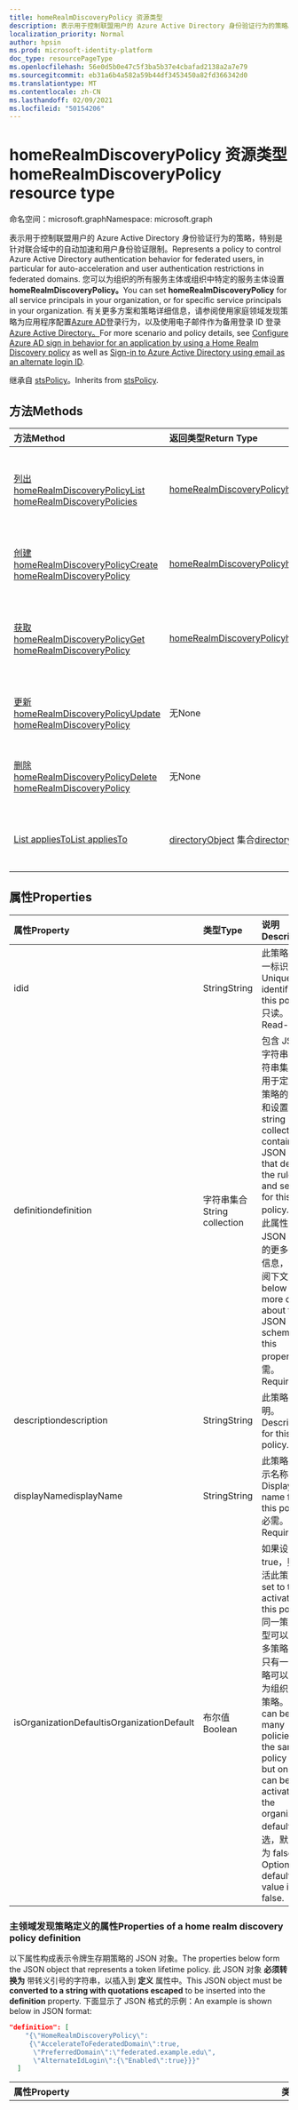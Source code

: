 ```yaml
---
title: homeRealmDiscoveryPolicy 资源类型
description: 表示用于控制联盟用户的 Azure Active Directory 身份验证行为的策略。
localization_priority: Normal
author: hpsin
ms.prod: microsoft-identity-platform
doc_type: resourcePageType
ms.openlocfilehash: 56e0d5b0e47c5f3ba5b37e4cbafad2138a2a7e79
ms.sourcegitcommit: eb31a6b4a582a59b44df3453450a82fd366342d0
ms.translationtype: MT
ms.contentlocale: zh-CN
ms.lasthandoff: 02/09/2021
ms.locfileid: "50154206"
---
```

# <a name="homerealmdiscoverypolicy-resource-type"></a><span data-ttu-id="6db52-103">homeRealmDiscoveryPolicy 资源类型</span><span class="sxs-lookup"><span data-stu-id="6db52-103">homeRealmDiscoveryPolicy resource type</span></span>

<span data-ttu-id="6db52-104">命名空间：microsoft.graph</span><span class="sxs-lookup"><span data-stu-id="6db52-104">Namespace: microsoft.graph</span></span>

<span data-ttu-id="6db52-105">表示用于控制联盟用户的 Azure Active Directory 身份验证行为的策略，特别是针对联合域中的自动加速和用户身份验证限制。</span><span class="sxs-lookup"><span data-stu-id="6db52-105">Represents a policy to control Azure Active Directory authentication behavior for federated users, in particular for auto-acceleration and user authentication restrictions in federated domains.</span></span> <span data-ttu-id="6db52-106">您可以为组织的所有服务主体或组织中特定的服务主体设置 **homeRealmDiscoveryPolicy。**</span><span class="sxs-lookup"><span data-stu-id="6db52-106">You can set **homeRealmDiscoveryPolicy** for all service principals in your organization, or for specific service principals in your organization.</span></span> <span data-ttu-id="6db52-107">有关更多方案和策略详细信息，请参阅使用家庭领域发现策略为应用程序配置[Azure AD](/azure/active-directory/manage-apps/configure-authentication-for-federated-users-portal)登录行为，以及使用电子邮件作为备用登录 ID 登录[Azure Active Directory。](/azure/active-directory/authentication/howto-authentication-use-email-signin)</span><span class="sxs-lookup"><span data-stu-id="6db52-107">For more scenario and policy details, see [Configure Azure AD sign in behavior for an application by using a Home Realm Discovery policy](/azure/active-directory/manage-apps/configure-authentication-for-federated-users-portal) as well as [Sign-in to Azure Active Directory using email as an alternate login ID](/azure/active-directory/authentication/howto-authentication-use-email-signin).</span></span>

<span data-ttu-id="6db52-108">继承自 [stsPolicy](stsPolicy.md)。</span><span class="sxs-lookup"><span data-stu-id="6db52-108">Inherits from [stsPolicy](stsPolicy.md).</span></span>

## <a name="methods"></a><span data-ttu-id="6db52-109">方法</span><span class="sxs-lookup"><span data-stu-id="6db52-109">Methods</span></span>

| <span data-ttu-id="6db52-110">方法</span><span class="sxs-lookup"><span data-stu-id="6db52-110">Method</span></span>       | <span data-ttu-id="6db52-111">返回类型</span><span class="sxs-lookup"><span data-stu-id="6db52-111">Return Type</span></span> | <span data-ttu-id="6db52-112">说明</span><span class="sxs-lookup"><span data-stu-id="6db52-112">Description</span></span> |
|:-------------|:------------|:------------|
| [<span data-ttu-id="6db52-113">列出 homeRealmDiscoveryPolicy</span><span class="sxs-lookup"><span data-stu-id="6db52-113">List homeRealmDiscoveryPolicies</span></span>](../api/homerealmdiscoverypolicy-list.md) | [<span data-ttu-id="6db52-114">homeRealmDiscoveryPolicy</span><span class="sxs-lookup"><span data-stu-id="6db52-114">homeRealmDiscoveryPolicy</span></span>](homerealmdiscoverypolicy.md) | <span data-ttu-id="6db52-115">读取 homeRealmDiscoveryPolicies 对象的属性和关系。</span><span class="sxs-lookup"><span data-stu-id="6db52-115">Read properties and relationships of homeRealmDiscoveryPolicies objects.</span></span> |
| [<span data-ttu-id="6db52-116">创建 homeRealmDiscoveryPolicy</span><span class="sxs-lookup"><span data-stu-id="6db52-116">Create homeRealmDiscoveryPolicy</span></span>](../api/homerealmdiscoverypolicy-post-homerealmdiscoverypolicies.md) | [<span data-ttu-id="6db52-117">homeRealmDiscoveryPolicy</span><span class="sxs-lookup"><span data-stu-id="6db52-117">homeRealmDiscoveryPolicy</span></span>](homerealmdiscoverypolicy.md) | <span data-ttu-id="6db52-118">创建 homeRealmDiscoveryPolicy 对象。</span><span class="sxs-lookup"><span data-stu-id="6db52-118">Create a homeRealmDiscoveryPolicy object.</span></span> |
| [<span data-ttu-id="6db52-119">获取 homeRealmDiscoveryPolicy</span><span class="sxs-lookup"><span data-stu-id="6db52-119">Get homeRealmDiscoveryPolicy</span></span>](../api/homerealmdiscoverypolicy-get.md) | [<span data-ttu-id="6db52-120">homeRealmDiscoveryPolicy</span><span class="sxs-lookup"><span data-stu-id="6db52-120">homeRealmDiscoveryPolicy</span></span>](homerealmdiscoverypolicy.md) | <span data-ttu-id="6db52-121">读取 homeRealmDiscoveryPolicy 对象的属性和关系。</span><span class="sxs-lookup"><span data-stu-id="6db52-121">Read properties and relationships of a homeRealmDiscoveryPolicy object.</span></span> |
| [<span data-ttu-id="6db52-122">更新 homeRealmDiscoveryPolicy</span><span class="sxs-lookup"><span data-stu-id="6db52-122">Update homeRealmDiscoveryPolicy</span></span>](../api/homerealmdiscoverypolicy-update.md) | <span data-ttu-id="6db52-123">无</span><span class="sxs-lookup"><span data-stu-id="6db52-123">None</span></span> | <span data-ttu-id="6db52-124">更新 homeRealmDiscoveryPolicy 对象。</span><span class="sxs-lookup"><span data-stu-id="6db52-124">Update a homeRealmDiscoveryPolicy object.</span></span> |
| [<span data-ttu-id="6db52-125">删除 homeRealmDiscoveryPolicy</span><span class="sxs-lookup"><span data-stu-id="6db52-125">Delete homeRealmDiscoveryPolicy</span></span>](../api/homerealmdiscoverypolicy-delete.md) | <span data-ttu-id="6db52-126">无</span><span class="sxs-lookup"><span data-stu-id="6db52-126">None</span></span> | <span data-ttu-id="6db52-127">删除 homeRealmDiscoveryPolicy 对象。</span><span class="sxs-lookup"><span data-stu-id="6db52-127">Delete a homeRealmDiscoveryPolicy object.</span></span> |
| [<span data-ttu-id="6db52-128">List appliesTo</span><span class="sxs-lookup"><span data-stu-id="6db52-128">List appliesTo</span></span>](../api/homerealmdiscoverypolicy-list-appliesto.md) | <span data-ttu-id="6db52-129">[directoryObject](directoryobject.md) 集合</span><span class="sxs-lookup"><span data-stu-id="6db52-129">[directoryObject](directoryobject.md) collection</span></span> | <span data-ttu-id="6db52-130">获取已应用此策略的 directoryObjects 列表。</span><span class="sxs-lookup"><span data-stu-id="6db52-130">Get the list of directoryObjects that this policy has been applied to.</span></span> |

## <a name="properties"></a><span data-ttu-id="6db52-131">属性</span><span class="sxs-lookup"><span data-stu-id="6db52-131">Properties</span></span>

| <span data-ttu-id="6db52-132">属性</span><span class="sxs-lookup"><span data-stu-id="6db52-132">Property</span></span>     | <span data-ttu-id="6db52-133">类型</span><span class="sxs-lookup"><span data-stu-id="6db52-133">Type</span></span>        | <span data-ttu-id="6db52-134">说明</span><span class="sxs-lookup"><span data-stu-id="6db52-134">Description</span></span> |
|:-------------|:------------|:------------|
|<span data-ttu-id="6db52-135">id</span><span class="sxs-lookup"><span data-stu-id="6db52-135">id</span></span>|<span data-ttu-id="6db52-136">String</span><span class="sxs-lookup"><span data-stu-id="6db52-136">String</span></span>| <span data-ttu-id="6db52-137">此策略的唯一标识符。</span><span class="sxs-lookup"><span data-stu-id="6db52-137">Unique identifier for this policy.</span></span> <span data-ttu-id="6db52-138">只读。</span><span class="sxs-lookup"><span data-stu-id="6db52-138">Read-only.</span></span>|
|<span data-ttu-id="6db52-139">definition</span><span class="sxs-lookup"><span data-stu-id="6db52-139">definition</span></span>|<span data-ttu-id="6db52-140">字符串集合</span><span class="sxs-lookup"><span data-stu-id="6db52-140">String collection</span></span>| <span data-ttu-id="6db52-141">包含 JSON 字符串的字符串集合，用于定义此策略的规则和设置。</span><span class="sxs-lookup"><span data-stu-id="6db52-141">A string collection containing a JSON string that defines the rules and settings for this policy.</span></span> <span data-ttu-id="6db52-142">有关此属性的 JSON 架构的更多详细信息，请参阅下文。</span><span class="sxs-lookup"><span data-stu-id="6db52-142">See below for more details about the JSON schema for this property.</span></span> <span data-ttu-id="6db52-143">必需。</span><span class="sxs-lookup"><span data-stu-id="6db52-143">Required.</span></span>|
|<span data-ttu-id="6db52-144">description</span><span class="sxs-lookup"><span data-stu-id="6db52-144">description</span></span>|<span data-ttu-id="6db52-145">String</span><span class="sxs-lookup"><span data-stu-id="6db52-145">String</span></span>| <span data-ttu-id="6db52-146">此策略的说明。</span><span class="sxs-lookup"><span data-stu-id="6db52-146">Description for this policy.</span></span>|
|<span data-ttu-id="6db52-147">displayName</span><span class="sxs-lookup"><span data-stu-id="6db52-147">displayName</span></span>|<span data-ttu-id="6db52-148">String</span><span class="sxs-lookup"><span data-stu-id="6db52-148">String</span></span>| <span data-ttu-id="6db52-149">此策略的显示名称。</span><span class="sxs-lookup"><span data-stu-id="6db52-149">Display name for this policy.</span></span> <span data-ttu-id="6db52-150">必需。</span><span class="sxs-lookup"><span data-stu-id="6db52-150">Required.</span></span>|
|<span data-ttu-id="6db52-151">isOrganizationDefault</span><span class="sxs-lookup"><span data-stu-id="6db52-151">isOrganizationDefault</span></span>|<span data-ttu-id="6db52-152">布尔值</span><span class="sxs-lookup"><span data-stu-id="6db52-152">Boolean</span></span>|<span data-ttu-id="6db52-153">如果设置为 true，则激活此策略。</span><span class="sxs-lookup"><span data-stu-id="6db52-153">If set to true, activates this policy.</span></span> <span data-ttu-id="6db52-154">同一策略类型可以有很多策略，但只有一个策略可以激活为组织默认策略。</span><span class="sxs-lookup"><span data-stu-id="6db52-154">There can be many policies for the same policy type, but only one can be activated as the organization default.</span></span> <span data-ttu-id="6db52-155">可选，默认值为 false。</span><span class="sxs-lookup"><span data-stu-id="6db52-155">Optional, default value is false.</span></span>|


### <a name="properties-of-a-home-realm-discovery-policy-definition"></a><span data-ttu-id="6db52-156">主领域发现策略定义的属性</span><span class="sxs-lookup"><span data-stu-id="6db52-156">Properties of a home realm discovery policy definition</span></span>
<span data-ttu-id="6db52-157">以下属性构成表示令牌生存期策略的 JSON 对象。</span><span class="sxs-lookup"><span data-stu-id="6db52-157">The properties below form the JSON object that represents a token lifetime policy.</span></span> <span data-ttu-id="6db52-158">此 JSON 对象 **必须转换为** 带转义引号的字符串，以插入到 **定义** 属性中。</span><span class="sxs-lookup"><span data-stu-id="6db52-158">This JSON object must be **converted to a string with quotations escaped** to be inserted into the **definition** property.</span></span> <span data-ttu-id="6db52-159">下面显示了 JSON 格式的示例：</span><span class="sxs-lookup"><span data-stu-id="6db52-159">An example is shown below in JSON format:</span></span>

<!-- {
  "blockType": "ignored"
}-->
``` json
"definition": [
    "{\"HomeRealmDiscoveryPolicy\":
     {\"AccelerateToFederatedDomain\":true,
      \"PreferredDomain\":\"federated.example.edu\",
      \"AlternateIdLogin\":{\"Enabled\":true}}}"
  ]
```

| <span data-ttu-id="6db52-160">属性</span><span class="sxs-lookup"><span data-stu-id="6db52-160">Property</span></span>     | <span data-ttu-id="6db52-161">类型</span><span class="sxs-lookup"><span data-stu-id="6db52-161">Type</span></span>   |<span data-ttu-id="6db52-162">说明</span><span class="sxs-lookup"><span data-stu-id="6db52-162">Description</span></span>| 
|:---------------|:--------|:----------|
|<span data-ttu-id="6db52-163">AccelerateToFederatedDomain</span><span class="sxs-lookup"><span data-stu-id="6db52-163">AccelerateToFederatedDomain</span></span>|<span data-ttu-id="6db52-164">布尔值</span><span class="sxs-lookup"><span data-stu-id="6db52-164">Boolean</span></span>| <span data-ttu-id="6db52-165">设置为自动 `true` 加速， (主领域发现) 。</span><span class="sxs-lookup"><span data-stu-id="6db52-165">Set to `true` for auto-acceleration (bypass home realm discovery).</span></span> <span data-ttu-id="6db52-166">如果租户中只有一个已验证和联合域，用户将直接进入联合身份提供程序 (如 `true` ADFS) 登录。</span><span class="sxs-lookup"><span data-stu-id="6db52-166">If `true` and there is only one verified and federated domain in the tenant, then users will be taken straight to the federated identity provider (such as ADFS) for sign in.</span></span> <span data-ttu-id="6db52-167">如果 `true` 租户中存在多个已验证域，则必须指定 **PreferredDomain。**</span><span class="sxs-lookup"><span data-stu-id="6db52-167">If `true` and there is more than one verified domain in the tenant, **PreferredDomain** must be specified.</span></span> <span data-ttu-id="6db52-168">可选。</span><span class="sxs-lookup"><span data-stu-id="6db52-168">Optional.</span></span>|
|<span data-ttu-id="6db52-169">PreferredDomain</span><span class="sxs-lookup"><span data-stu-id="6db52-169">PreferredDomain</span></span>|<span data-ttu-id="6db52-170">String</span><span class="sxs-lookup"><span data-stu-id="6db52-170">String</span></span>| <span data-ttu-id="6db52-171">指定加速登录的域。</span><span class="sxs-lookup"><span data-stu-id="6db52-171">Specifies a domain to accelerate sign-in to.</span></span> <span data-ttu-id="6db52-172">如果租户只有一个联合域，可以省略它。</span><span class="sxs-lookup"><span data-stu-id="6db52-172">It can be omitted if the tenant has only one federated domain.</span></span> <span data-ttu-id="6db52-173">如果省略它，并且存在多个已验证的联合域，则此策略不起作用。</span><span class="sxs-lookup"><span data-stu-id="6db52-173">If it is omitted, and there is more than one verified federated domain, this policy has no effect.</span></span> <span data-ttu-id="6db52-174">如果 **AccelerateToFederatedDomain** 为 ，则必需 `true` 。</span><span class="sxs-lookup"><span data-stu-id="6db52-174">Required if **AccelerateToFederatedDomain** is `true`.</span></span>|
|<span data-ttu-id="6db52-175">AllowCloudPasswordValidation</span><span class="sxs-lookup"><span data-stu-id="6db52-175">AllowCloudPasswordValidation</span></span>|<span data-ttu-id="6db52-176">布尔值</span><span class="sxs-lookup"><span data-stu-id="6db52-176">Boolean</span></span>| <span data-ttu-id="6db52-177">设置为允许应用程序通过直接向 Azure Active Directory 令牌终结点显示用户名 `true` /密码凭据来对联盟用户进行身份验证。</span><span class="sxs-lookup"><span data-stu-id="6db52-177">Set to `true` to allow an application to authenticate a federated user by presenting username/password credentials directly to the Azure Active Directory token endpoint.</span></span> <span data-ttu-id="6db52-178">仅在启用了密码哈希同步时有效。</span><span class="sxs-lookup"><span data-stu-id="6db52-178">Only works if Password Hash Sync is enabled.</span></span> <span data-ttu-id="6db52-179">可选。</span><span class="sxs-lookup"><span data-stu-id="6db52-179">Optional.</span></span>|
|<span data-ttu-id="6db52-180">AlternateIdLogin</span><span class="sxs-lookup"><span data-stu-id="6db52-180">AlternateIdLogin</span></span>| <span data-ttu-id="6db52-181">Json</span><span class="sxs-lookup"><span data-stu-id="6db52-181">Json</span></span> |<span data-ttu-id="6db52-182">设置为 {"Enabled"： true} 以允许 Azure AD 使用电子邮件作为 [备用登录 ID 登录](/azure/active-directory/authentication/howto-authentication-use-email-signin)。</span><span class="sxs-lookup"><span data-stu-id="6db52-182">Set to {"Enabled": true} to allow Azure AD sign-in using email as [an alternate login ID](/azure/active-directory/authentication/howto-authentication-use-email-signin).</span></span> <span data-ttu-id="6db52-183">仅在 **IsOrganizationDefault** 设置为时有效 `true` 。</span><span class="sxs-lookup"><span data-stu-id="6db52-183">Only works when **IsOrganizationDefault** is set to `true`.</span></span> <span data-ttu-id="6db52-184">可选。</span><span class="sxs-lookup"><span data-stu-id="6db52-184">Optional.</span></span>|

## <a name="relationships"></a><span data-ttu-id="6db52-185">关系</span><span class="sxs-lookup"><span data-stu-id="6db52-185">Relationships</span></span>

| <span data-ttu-id="6db52-186">关系</span><span class="sxs-lookup"><span data-stu-id="6db52-186">Relationship</span></span> | <span data-ttu-id="6db52-187">类型</span><span class="sxs-lookup"><span data-stu-id="6db52-187">Type</span></span>        | <span data-ttu-id="6db52-188">说明</span><span class="sxs-lookup"><span data-stu-id="6db52-188">Description</span></span> |
|:-------------|:------------|:------------|
|<span data-ttu-id="6db52-189">appliesTo</span><span class="sxs-lookup"><span data-stu-id="6db52-189">appliesTo</span></span>|<span data-ttu-id="6db52-190">[directoryObject](directoryobject.md) 集合</span><span class="sxs-lookup"><span data-stu-id="6db52-190">[directoryObject](directoryobject.md) collection</span></span>| <span data-ttu-id="6db52-191">已 [应用此策略的 directoryObject](directoryObject.md) 集合。</span><span class="sxs-lookup"><span data-stu-id="6db52-191">The [directoryObject](directoryObject.md) collection that this policy has been applied to.</span></span> <span data-ttu-id="6db52-192">只读。</span><span class="sxs-lookup"><span data-stu-id="6db52-192">Read-only.</span></span>|

## <a name="json-representation"></a><span data-ttu-id="6db52-193">JSON 表示形式</span><span class="sxs-lookup"><span data-stu-id="6db52-193">JSON representation</span></span>

<span data-ttu-id="6db52-194">下面是资源的 JSON 表示形式。</span><span class="sxs-lookup"><span data-stu-id="6db52-194">The following is a JSON representation of the resource.</span></span>

<!-- {
  "blockType": "resource",
  "optionalProperties": [

  ],
  "@odata.type": "microsoft.graph.homeRealmDiscoveryPolicy",
  "keyProperty": "id"
}-->

```json
{
  "definition": ["String"],
  "description": "String",
  "displayName": "String",
  "id": "String (identifier)",
  "isOrganizationDefault": true
}
```

<!-- uuid: 16cd6b66-4b1a-43a1-adaf-3a886856ed98
2019-02-04 14:57:30 UTC -->
<!-- {
  "type": "#page.annotation",
  "description": "homeRealmDiscoveryPolicy resource",
  "keywords": "",
  "section": "documentation",
  "tocPath": ""
}-->
